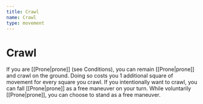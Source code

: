 ```yaml
---
title: Crawl
name: Crawl
type: movement
---
```


# Crawl

If you are [[Prone|prone]] (see Conditions), you can remain [[Prone|prone]] and crawl on the ground. Doing so costs you 1 additional square of movement for every square you crawl. If you intentionally want to crawl, you can fall [[Prone|prone]] as a free maneuver on your turn. While voluntarily [[Prone|prone]], you can choose to stand as a free maneuver.
